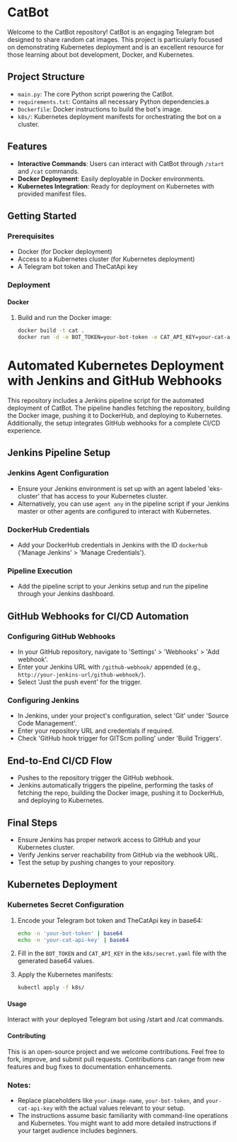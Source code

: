 # CatBot

Welcome to the CatBot repository! CatBot is an engaging Telegram bot designed to share random cat images. This project is particularly focused on demonstrating Kubernetes deployment and is an excellent resource for those learning about bot development, Docker, and Kubernetes.

## Project Structure

- `main.py`: The core Python script powering the CatBot.
- `requirements.txt`: Contains all necessary Python dependencies.a
- `Dockerfile`: Docker instructions to build the bot's image.
- `k8s/`: Kubernetes deployment manifests for orchestrating the bot on a cluster.

## Features

- **Interactive Commands**: Users can interact with CatBot through `/start` and `/cat` commands.
- **Docker Deployment**: Easily deployable in Docker environments.
- **Kubernetes Integration**: Ready for deployment on Kubernetes with provided manifest files.

## Getting Started

### Prerequisites

- Docker (for Docker deployment)
- Access to a Kubernetes cluster (for Kubernetes deployment)
- A Telegram bot token and TheCatApi key

### Deployment

#### Docker

1. Build and run the Docker image:
   ```bash
   docker build -t cat .
   docker run -d -e BOT_TOKEN=your-bot-token -e CAT_API_KEY=your-cat-api-key cat

# Automated Kubernetes Deployment with Jenkins and GitHub Webhooks

This repository includes a Jenkins pipeline script for the automated deployment of CatBot. The pipeline handles fetching the repository, building the Docker image, pushing it to DockerHub, and deploying to Kubernetes. Additionally, the setup integrates GitHub webhooks for a complete CI/CD experience.

## Jenkins Pipeline Setup

### Jenkins Agent Configuration

- Ensure your Jenkins environment is set up with an agent labeled 'eks-cluster' that has access to your Kubernetes cluster.
- Alternatively, you can use `agent any` in the pipeline script if your Jenkins master or other agents are configured to interact with Kubernetes.

### DockerHub Credentials

- Add your DockerHub credentials in Jenkins with the ID `dockerhub` ('Manage Jenkins' > 'Manage Credentials').

### Pipeline Execution

- Add the pipeline script to your Jenkins setup and run the pipeline through your Jenkins dashboard.

## GitHub Webhooks for CI/CD Automation

### Configuring GitHub Webhooks

- In your GitHub repository, navigate to 'Settings' > 'Webhooks' > 'Add webhook'.
- Enter your Jenkins URL with `/github-webhook/` appended (e.g., `http://your-jenkins-url/github-webhook/`).
- Select 'Just the push event' for the trigger.

### Configuring Jenkins

- In Jenkins, under your project's configuration, select 'Git' under 'Source Code Management'.
- Enter your repository URL and credentials if required.
- Check 'GitHub hook trigger for GITScm polling' under 'Build Triggers'.

## End-to-End CI/CD Flow

- Pushes to the repository trigger the GitHub webhook.
- Jenkins automatically triggers the pipeline, performing the tasks of fetching the repo, building the Docker image, pushing it to DockerHub, and deploying to Kubernetes.

## Final Steps

- Ensure Jenkins has proper network access to GitHub and your Kubernetes cluster.
- Verify Jenkins server reachability from GitHub via the webhook URL.
- Test the setup by pushing changes to your repository.

## Kubernetes Deployment

### Kubernetes Secret Configuration

1. Encode your Telegram bot token and TheCatApi key in base64:
    ```bash
    echo -n 'your-bot-token' | base64
    echo -n 'your-cat-api-key' | base64
    ```

2. Fill in the `BOT_TOKEN` and `CAT_API_KEY` in the `k8s/secret.yaml` file with the generated base64 values.
3. Apply the Kubernetes manifests:
    ```bash
    kubectl apply -f k8s/
    ```

#### Usage
Interact with your deployed Telegram bot using /start and /cat commands.

#### Contributing
This is an open-source project and we welcome contributions. Feel free to fork, improve, and submit pull requests. 
Contributions can range from new features and bug fixes to documentation enhancements.


### Notes:

- Replace placeholders like `your-image-name`, `your-bot-token`, and `your-cat-api-key` with the actual values relevant to your setup.
- The instructions assume basic familiarity with command-line operations and Kubernetes. You might want to add more detailed instructions if your target audience includes beginners.

